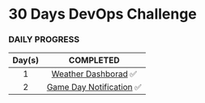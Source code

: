 # 30 Days DevOps Challenge 


### DAILY PROGRESS 

<!-- <details>
  <summary> CLICK TO EXPAND </summary> -->

| Day(s) | COMPLETED |
| :---: | :---:|
|1 |  [Weather Dashborad](./Day01/src/README.md) ✅ |
|2 |  [Game Day Notification](./Day02/src/README.md) ✅ |

<!-- </details> -->